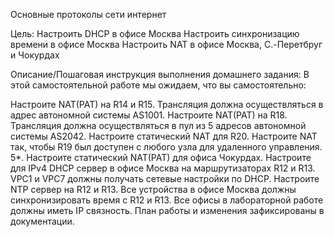 Основные протоколы сети интернет

Цель:
Настроить DHCP в офисе Москва
Настроить синхронизацию времени в офисе Москва
Настроить NAT в офисе Москва, C.-Перетбруг и Чокурдах


Описание/Пошаговая инструкция выполнения домашнего задания:
В этой самостоятельной работе мы ожидаем, что вы самостоятельно:

Настроите NAT(PAT) на R14 и R15. Трансляция должна осуществляться в адрес автономной системы AS1001.
Настроите NAT(PAT) на R18. Трансляция должна осуществляться в пул из 5 адресов автономной системы AS2042.
Настроите статический NAT для R20.
Настроите NAT так, чтобы R19 был доступен с любого узла для удаленного управления.
5*. Настроите статический NAT(PAT) для офиса Чокурдах.
Настроите для IPv4 DHCP сервер в офисе Москва на маршрутизаторах R12 и R13. VPC1 и VPC7 должны получать сетевые настройки по DHCP.
Настроите NTP сервер на R12 и R13. Все устройства в офисе Москва должны синхронизировать время с R12 и R13.
Все офисы в лабораторной работе должны иметь IP связность.
План работы и изменения зафиксированы в документации.
